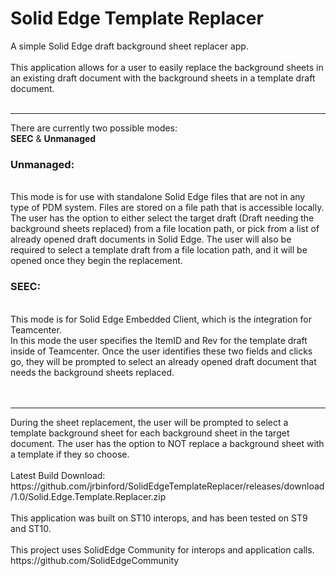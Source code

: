 # Solid Edge Template Replacer
A simple Solid Edge draft background sheet replacer app.<br/><br/>
This application allows for a user to easily replace the background sheets in an existing draft document with the background sheets in a template draft document.<br/><br/>
<hr/>
There are currently two possible modes:<br/>
<b>SEEC</b> & <b>Unmanaged</b><br/>
<h3>Unmanaged:</h3><br/>
This mode is for use with standalone Solid Edge files that are not in any type of PDM system. Files are stored on a file path that is accessible locally.<br/>
The user has the option to either select the target draft (Draft needing the background sheets replaced) from a file location path, or pick from a list of already opened draft documents in Solid Edge. The user will also be required to select a template draft from a file location path, and it will be opened once they begin the replacement.<br/>
<h3>SEEC:</h3><br/>
This mode is for Solid Edge Embedded Client, which is the integration for Teamcenter. <br/>
In this mode the user specifies the ItemID and Rev for the template draft inside of Teamcenter. Once the user identifies these two fields and clicks go, they will be prompted to select an already opened draft document that needs the background sheets replaced.<br/><br/><br/>
<hr/>
During the sheet replacement, the user will be prompted to select a template background sheet for each background sheet in the target document. The user has the option to NOT replace a background sheet with a template if they so choose.<br/><br/>
Latest Build Download:<br/>
https://github.com/jrbinford/SolidEdgeTemplateReplacer/releases/download/1.0/Solid.Edge.Template.Replacer.zip
<br/><br/>
This application was built on ST10 interops, and has been tested on ST9 and ST10.<br/><br/>
This project uses SolidEdge Community for interops and application calls.<br/>
https://github.com/SolidEdgeCommunity
